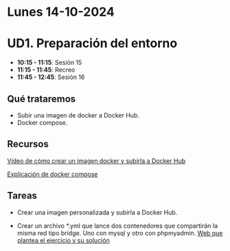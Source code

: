 
# Lunes 14-10-2024

# UD1. Preparación del entorno

- **10:15 - 11:15**: Sesión 15
- **11:15 - 11:45**: Recreo
- **11:45 - 12:45**: Sesión 16


## Qué trataremos

- Subir una imagen de docker a Docker Hub.
- Docker compose.

## Recursos
[Vídeo de cómo crear un imagen docker y subirla a Docker Hub](https://www.youtube.com/watch?v=dd9KDUvDBuE)

[Explicación de docker compose](https://pabpereza.dev/docs/cursos/docker/Docker_compose)

## Tareas

- Crear una imagen personalizada y subirla a Docker Hub.

- Crear un archivo *.yml que lance dos contenedores que compartirán la misma red tipo bridge. Uno con mysql y otro con phpmyadmin. [Web que plantea el ejercicio y su solución](https://josejuansanchez.org/bd/practica-07/index.html)



